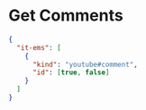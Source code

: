 # Get Comments
```json
{
  "it-ems": [
    {
      "kind": "youtube#comment",
      "id": [true, false]
    }
  ]
}
```